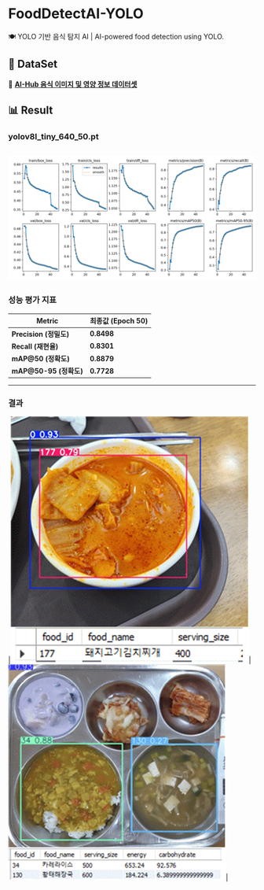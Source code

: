 # FoodDetectAI-YOLO
🍽️ YOLO 기반 음식 탐지 AI | AI-powered food detection using YOLO.

## 📂 DataSet  
🔗 **[AI-Hub 음식 이미지 및 영양 정보 데이터셋](https://aihub.or.kr/aihubdata/data/view.do?currMenu=115&topMenu=100&aihubDataSe=realm&dataSetSn=74)**  

## 📊 Result
### yolov8l_tiny_640_50.pt
![yolov8l_tiny_640_50.pt](assets/yolov8l_tiny_640_50_result.png)
---
### **성능 평가 지표**  
| Metric | 최종값 (Epoch 50) |
|------------|-------------|
| **Precision (정밀도)** | **0.8498** |
| **Recall (재현율)** | **0.8301** |
| **mAP@50 (정확도)** | **0.8879** |
| **mAP@50-95 (정확도)** | **0.7728** |
---
### 결과
|![](assets/example.png)|![](assets/example_2.png)|